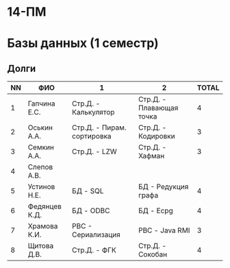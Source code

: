 # 14-ПМ
# Базы данных (1 семестр)

## Долги

| NN  | ФИО           | 1                               | 2                                    | TOTAL   |
| --- | ------------- | ------------------------------- | ------------------------------------ | ------- |
| 1   | Гапчина Е.С.  | Стр.Д. - Калькулятор            | Стр.Д. - Плавающая точка             | 4       |
| 2   | Оськин А.А.   | Стр.Д. - Пирам. сортировка      | Стр.Д. - Кодировки                   | 3       |
| 3   | Семкин А.А.   | Стр.Д. - LZW                    | Стр.Д. - Хафман                      | 3       |
| 4   | Слепов А.В.   |                                 |                                      |         |
| 5   | Устинов Н.Е.  | БД - SQL                        | БД - Редукция графа                  | 4       |
| 6   | Федянцев К.Д. | БД - ODBC                       | БД - Ecpg                            | 4       |
| 7   | Храмова К.И.  | РВС - Сериализация              | РВС - Java RMI                       | 3       |
| 8   | Щитова Д.В.   | Стр.Д. - ФГК                    | Стр.Д. - Сокобан                     | 4       |
